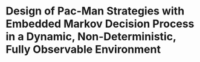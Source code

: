 # Design of Pac-Man Strategies with Embedded Markov Decision Process in a Dynamic, Non-Deterministic, Fully Observable Environment
